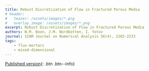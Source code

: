 ```yaml
---
title: Robust Discretization of Flow in Fractured Porous Media
# header: 
#   teaser: /assets/images/*.png
#   overlay_image: /assets/images/*.png
excerpt: Robust Discretization of Flow in Fractured Porous Media
authors: W.M. Boon, J.M. Nordbotten, I. Yotov
journal: SIAM Journal on Numerical Analysis 56(4), 2203-2233
tags: 
    - flux-mortars
    - mixed-dimensional
---
```


[Published version](https://doi.org/10.1137/17M1139102){: .btn .btn--info}
<!-- [ArXiv (open access)](){: .btn .btn--success} -->
